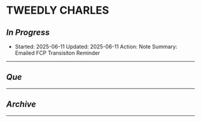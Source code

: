 # TWEEDLY CHARLES

## *In Progress*

- Started: 2025-06-11
  Updated: 2025-06-11
  Action: Note
  Summary: Emailed FCP Transisiton Reminder


--------------------

## *Que*

-----------------------------------
## *Archive*

-----------------------------------
